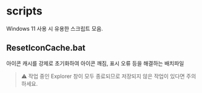 # scripts
Windows 11 사용 시 유용한 스크립트 모음.

## ResetIconCache.bat

아이콘 캐시를 강제로 초기화하여 아이콘 깨짐, 표시 오류 등을 해결하는 배치파일

> ⚠️ 작업 중인 Explorer 창이 모두 종료되므로 저장되지 않은 작업이 있다면 주의하세요.

